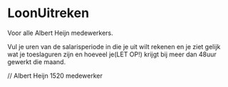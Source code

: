 # LoonUitreken

Voor alle Albert Heijn medewerkers.

Vul je uren van de salarisperiode in die je uit wilt rekenen en je ziet gelijk wat je toeslaguren zijn en hoeveel je(LET OP!) krijgt bij meer dan 48uur gewerkt die maand.

// Albert Heijn 1520 medewerker
